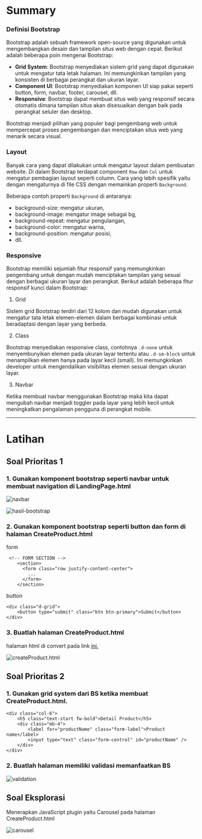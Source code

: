 # Summary

### Definisi Bootstrap

Bootstrap adalah sebuah framework open-source yang digunakan untuk mengembangkan desain dan tampilan situs web dengan cepat. Berikut adalah beberapa poin mengenai Bootstrap:

- **Grid System**: Bootstrap menyediakan sistem grid yang dapat digunakan untuk mengatur tata letak halaman. Ini memungkinkan tampilan yang konsisten di berbagai perangkat dan ukuran layar.
- **Component UI**: Bootstrap menyediakan komponen UI siap pakai seperti button, form, navbar, footer, carousel, dll.
- **Responsive**: Bootstrap dapat membuat situs web yang responsif secara otomatis dimana tampilan situs akan disesuaikan dengan baik pada perangkat seluler dan desktop.

Bootstrap menjadi pilihan yang populer bagi pengembang web untuk mempercepat proses pengembangan dan menciptakan situs web yang menarik secara visual.

### Layout

Banyak cara yang dapat dilakukan untuk mengatur layout dalam pembuatan website. Di dalam Bootstrap terdapat component `Row` dan `Col` untuk mengatur pembagian layout seperti column. Cara yang lebih spesifik yaitu dengan mengaturnya di file CSS dengan memainkan properti `Background`.

Beberapa contoh properti `Background` di antaranya:

- background-size: mengatur ukuran,
- background-image: mengatur image sebagai bg,
- background-repeat: mengatur pengulangan,
- background-color: mengatur warna,
- background-position: mengatur posisi,
- dll.

### Responsive

Bootstrap memiliki sejumlah fitur responsif yang memungkinkan pengembang untuk dengan mudah menciptakan tampilan yang sesuai dengan berbagai ukuran layar dan perangkat. Berikut adalah beberapa fitur responsif kunci dalam Bootstrap:

1. Grid <br>

Sistem grid Bootstrap terdiri dari 12 kolom dan mudah digunakan untuk mengatur tata letak elemen-elemen dalam berbagai kombinasi untuk beradaptasi dengan layar yang berbeda.

2. Class <br>

Bootstrap menyediakan responsive class, contohnya `.d-none` untuk menyembunyikan elemen pada ukuran layar tertentu atau `.d-sm-block` untuk menampilkan elemen hanya pada layar kecil (small). Ini memungkinkan developer untuk mengendalikan visibilitas elemen sesuai dengan ukuran layar.

3. Navbar <br>

Ketika membuat navbar menggunakan Bootstrap maka kita dapat mengubah navbar menjadi toggler pada layar yang lebih kecil untuk meningkatkan pengalaman pengguna di perangkat mobile.

---

# Latihan

## Soal Prioritas 1

### 1. Gunakan komponent bootstrap seperti navbar untuk membuat navigation di LandingPage.html

![navbar](./screenshots/landing-page-01.png)

![hasil-bootstrap](./screenshots/landing-page-02.png)

### 2. Gunakan komponent bootstrap seperti button dan form di halaman CreateProduct.html

form

```
 <!-- FORM SECTION -->
    <section>
      <form class="row justify-content-center">
        ...
      </form>
    </section>
```

button

```
<div class="d-grid">
    <button type="submit" class="btn btn-primary">Submit</button>
</div>
```

### 3. Buatlah halaman CreateProduct.html

halaman html di convert pada link [ini.](https://cloudconvert.com/)

![createProduct.html](./screenshots/create-product.png)

## Soal Prioritas 2

### 1. Gunakan grid system dari BS ketika membuat CreateProduct.html.

```
<div class="col-6">
    <h5 class="text-start fw-bold">Detail Product</h5>
    <div class="mb-4">
        <label for="productName" class="form-label">Product name</label>
        <input type="text" class="form-control" id="productName" />
    </div>
</div>
```

### 2. Buatlah halaman memiliki validasi memanfaatkan BS

![validation](./screenshots/create-product-validation.png)

## Soal Eksplorasi

Menerapkan JavaScript plugin yaitu Carousel pada halaman CreateProduct.html

![carousel](./screenshots/create-product-carousel.png)
